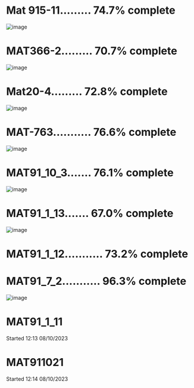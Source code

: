 

# Mat 915-11......... 74.7% complete

![image](https://github.com/mcmurtrs/Cs_pop_gen/assets/49656044/f09e859f-2b76-4bc2-971d-ce5357893789)

# MAT366-2......... 70.7% complete

![image](https://github.com/mcmurtrs/Cs_pop_gen/assets/49656044/4fd305d0-55ce-4af5-a858-3e83a2da61ab)

# Mat20-4......... 72.8% complete

![image](https://github.com/mcmurtrs/Cs_pop_gen/assets/49656044/d97cd89d-aca8-4923-96ee-767bd0e0e32c)

# MAT-763........... 76.6% complete

![image](https://github.com/mcmurtrs/Cs_pop_gen/assets/49656044/ef1baec1-a97f-4d31-8f76-8b7228b1019b)

# MAT91_10_3....... 76.1% complete

![image](https://github.com/mcmurtrs/Cs_pop_gen/assets/49656044/b635158c-1c4e-4bfb-887b-6b20b1c068f5)

# MAT91_1_13....... 67.0% complete

![image](https://github.com/mcmurtrs/Cs_pop_gen/assets/49656044/d7d6fd67-1752-4917-b99e-96047cf0fb26)

# MAT91_1_12........... 73.2% complete



# MAT91_7_2........... 96.3% complete

![image](https://github.com/mcmurtrs/Cs_pop_gen/assets/49656044/5268fc48-c418-4c6b-84f5-686e4c542b38)


# MAT91_1_11

Started 12:13 08/10/2023


# MAT911021

Started 12:14 08/10/2023
